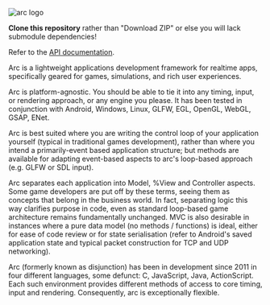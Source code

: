 ![arc logo](https://github.com/ArcaneIngenuity/arc/edit/gh-pages/html/img/arc-logo.gif)

**Clone this repository** rather than "Download ZIP" or else you will lack submodule dependencies!

Refer to the [API documentation](http://arcaneingenuity.github.io/arc/).

Arc is a lightweight applications development framework for realtime apps, specifically geared for games, simulations, and rich user experiences.

Arc is platform-agnostic. You should be able to tie it into any timing, input, or rendering approach, or any engine you please. It has been tested in conjunction with Android, Windows, Linux, GLFW, EGL, OpenGL, WebGL, GSAP, ENet.

Arc is best suited where you are writing the control loop of your application yourself (typical in traditional games development), rather than where you intend a primarily-event based application structure; but methods are available for adapting event-based aspects to arc's loop-based approach (e.g. GLFW or SDL input).

Arc separates each application into Model, %View and Controller aspects. Some game developers are put off by these terms, seeing them as concepts that belong in the business world. In fact, separating logic this way clarifies purpose in code, even as standard loop-based game architecture remains fundamentally unchanged. MVC is also desirable in instances where a pure data model (no methods / functions) is ideal, either for ease of code review or for state serialisation (refer to Android's saved application state and typical packet construction for TCP and UDP networking).

Arc (formerly known as disjunction) has been in development since 2011 in four different languages, some defunct: C, JavaScript, Java, ActionScript. Each such environment provides different methods of access to core timing, input and rendering. Consequently, arc is exceptionally flexible.
